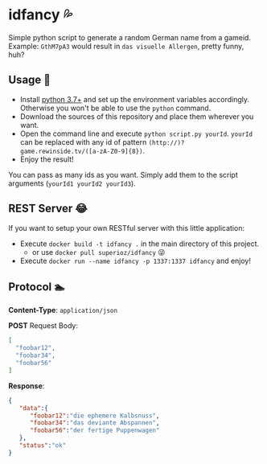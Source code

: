 idfancy :sweat_drops:
=======
Simple python script to generate a random German name from a gameid.  
Example: `GthM7pA3` would result in `das visuelle Allergen`, pretty funny, huh?

Usage :pray:
-----
- Install [python 3.7+](https://www.python.org/downloads/release/python-370/) and set up the environment variables accordingly. Otherwise you won't be able to use the `python` command.
- Download the sources of this repository and place them wherever you want.  
- Open the command line and execute `python script.py yourId`. `yourId` can be replaced with any id of pattern `(http://)?game.rewinside.tv/([a-zA-Z0-9]{8})`.
- Enjoy the result!

You can pass as many ids as you want. Simply add them to the script arguments (`yourId1 yourId2 yourId3`).

REST Server :joy:
-----------
If you want to setup your own RESTful server with this little application:
- Execute `docker build -t idfancy .` in the main directory of this project.
  - or use `docker pull superioz/idfancy` :stuck_out_tongue_winking_eye:
- Execute `docker run --name idfancy -p 1337:1337 idfancy` and enjoy!

Protocol :swimmer:
--------
**Content-Type**: `application/json`

**POST** Request Body:
```json
[
  "foobar12",
  "foobar34",
  "foobar56"
]
```

**Response**:
```json
{
   "data":{
      "foobar12":"die ephemere Kalbsnuss",
      "foobar34":"das deviante Abspannen",
      "foobar56":"der fertige Puppenwagen"
   },
   "status":"ok"
}
```

